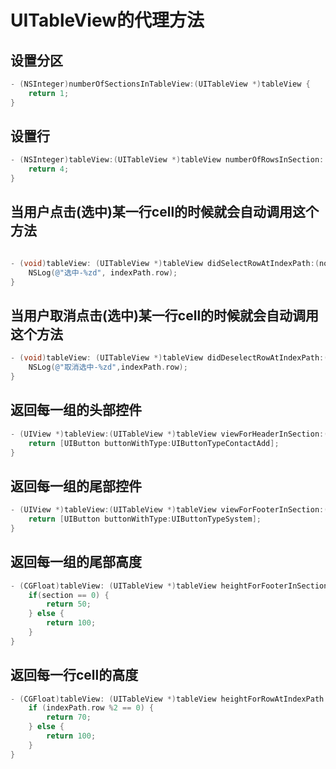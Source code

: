 # UITableView的代理方法

## 设置分区

``` objective-c
- (NSInteger)numberOfSectionsInTableView:(UITableView *)tableView {
	return 1;
}
```

## 设置行

``` objective-c
- (NSInteger)tableView:(UITableView *)tableView numberOfRowsInSection: (NSInteger)section {
	return 4;
}
```

## 当用户点击(选中)某一行cell的时候就会自动调用这个方法

``` objective-c

- (void)tableView: (UITableView *)tableView didSelectRowAtIndexPath:(nonnull NSIndexPath *)indexPath {
	NSLog(@"选中-%zd", indexPath.row);
}

```

## 当用户取消点击(选中)某一行cell的时候就会自动调用这个方法

``` objective-c
- (void)tableView: (UITableView *)tableView didDeselectRowAtIndexPath:(nonnull NSIndexPath *) indexPath {
	NSLog(@"取消选中-%zd",indexPath.row);
}
```

## 返回每一组的头部控件

``` objective-c
- (UIView *)tableView:(UITableView *)tableView viewForHeaderInSection:(NSInteger)section {
    return [UIButton buttonWithType:UIButtonTypeContactAdd];
}
```

## 返回每一组的尾部控件

``` objective-c
- (UIView *)tableView:(UITableView *)tableView viewForFooterInSection:(NSInteger)section {
    return [UIButton buttonWithType:UIButtonTypeSystem];
}
```

## 返回每一组的尾部高度

``` objective-c
- (CGFloat)tableView: (UITableView *)tableView heightForFooterInSection:(NSInteger)section {
    if(section == 0) {
        return 50;
    } else {
        return 100;
    }
}
```

## 返回每一行cell的高度

``` objective-c
- (CGFloat)tableView: (UITableView *)tableView heightForRowAtIndexPath:(nonnull NSIndexPath *)indexPath {
    if (indexPath.row %2 == 0) {
        return 70;
    } else {
        return 100;
    }
}
```
